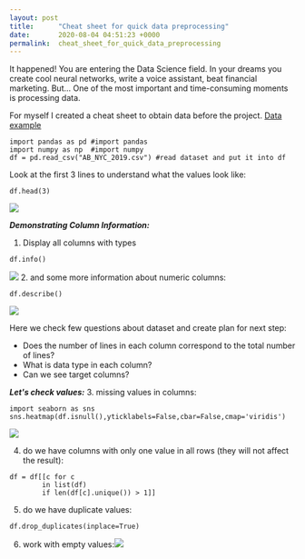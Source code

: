 ```yaml
---
layout: post
title:      "Cheat sheet for quick data preprocessing"
date:       2020-08-04 04:51:23 +0000
permalink:  cheat_sheet_for_quick_data_preprocessing
---
```


It happened! You are entering the Data Science field. In your dreams you create cool neural networks, write a voice assistant, beat financial marketing. But... One of the most important and time-consuming moments is processing data.  

For myself I created a cheat sheet to obtain data before the project.
[Data example](https://www.kaggle.com/dgomonov/new-york-city-airbnb-open-data?select=AB_NYC_2019.csv)

```
import pandas as pd #import pandas
import numpy as np  #import numpy
df = pd.read_csv("AB_NYC_2019.csv") #read dataset and put it into df
```
Look at the first 3 lines to understand what the values look like:
```
df.head(3)
```
![](https://hsto.org/webt/dv/ma/uo/dvmauozsaq1zbqj28cn_naznakk.png)

***Demonstrating Column Information:***
1. Display all columns with types
```
df.info()
```
![](https://hsto.org/webt/ma/5r/rp/ma5rrpw-album5kcvritb-vxzhq.png)
2. and some more information about numeric columns:
```
df.describe()
```
![](https://hsto.org/webt/mc/8x/p5/mc8xp5cwiqkogvnn7ra1-v8fq-o.png)

Here we check few questions about dataset and create plan for next step:
* Does the number of lines in each column correspond to the total number of lines?
* What is data type in each column?
* Can we see target columns?

***Let's check values:***
3. missing values in columns:
```
import seaborn as sns
sns.heatmap(df.isnull(),yticklabels=False,cbar=False,cmap='viridis')
```
![](https://hsto.org/webt/xp/aw/jt/xpawjttv_cfsyy-ummugnjl8n04.png)

4. do we have columns with only one value in all rows (they will not affect the result):

```
df = df[[c for c
        in list(df)
        if len(df[c].unique()) > 1]]
```

5. do we have duplicate values:
```
df.drop_duplicates(inplace=True)
```
6. work with empty values:![](https://pbs.twimg.com/media/EejQKwAUMAAwuv5?format=png&name=small)





